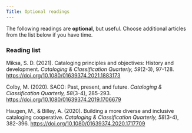 ```yaml
---
Title: Optional readings
---
```

The following readings are **optional**, but useful. Choose additional articles from the list below if you have time.

### Reading list
Miksa, S. D. (2021). Cataloging principles and objectives: History and development. *Cataloging & Classification Quarterly, 59*(2-3), 97-128. <https://doi.org/10.1080/01639374.2021.1883173>

Colby, M. (2020). SACO: Past, present, and future. *Cataloging & Classification Quarterly, 58*(3-4), 285-293. <https://doi.org/10.1080/01639374.2019.1706679>

Haugen, M., & Billey, A. (2020). Building a more diverse and inclusive cataloging cooperative. *Cataloging & Classification Quarterly, 58*(3-4), 382-396. <https://doi.org/10.1080/01639374.2020.1717709>
